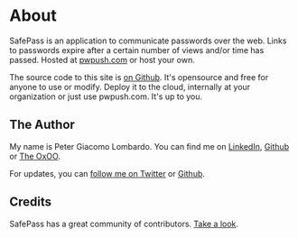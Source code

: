 # About

SafePass is an application to communicate passwords over the web. Links to passwords expire after a certain number of views and/or time has passed.  Hosted at [pwpush.com](https://pwpush.com) or host your own.

The source code to this site is [on Github](https://github.com/pglombardo/PasswordPusher). It's opensource and free for anyone to use or modify. Deploy it to the cloud, internally at your organization or just use pwpush.com. It's up to you.

## The Author

My name is Peter Giacomo Lombardo. You can find me on [LinkedIn](https://www.linkedin.com/in/peterlombardo/), [Github](https://github.com/pglombardo) or [The OxOO](https://the0x00.dev).

For updates, you can [follow me on Twitter](https://twitter.com/pwpush) or [Github](https://github.com/pglombardo).

## Credits

SafePass has a great community of contributors. [Take a look](https://github.com/pglombardo/PasswordPusher/graphs/contributors).
